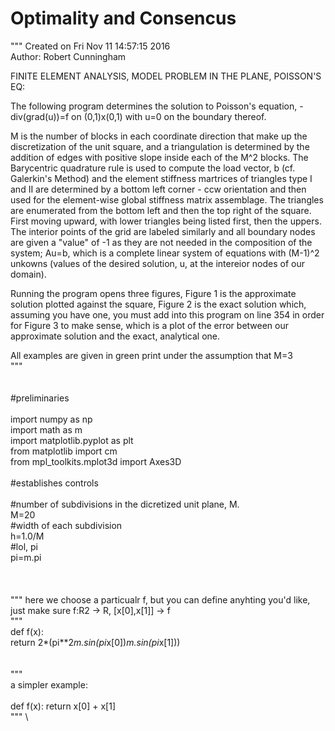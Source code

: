 # Optimality and Consencus


"""
Created on Fri Nov 11 14:57:15 2016\
Author: Robert Cunningham



FINITE ELEMENT ANALYSIS, MODEL PROBLEM IN THE PLANE, POISSON'S EQ:

The following program determines the solution to Poisson's equation, 
-div(grad(u))=f on (0,1)x(0,1) with u=0 on the boundary thereof.
 
M is the number of blocks in each coordinate direction that make up the 
discretization of the unit square, and a triangulation is determined by the
addition of edges with positive slope inside each of the M^2 blocks.  The 
Barycentric quadrature rule is used to compute the load vector, b (cf. 
Galerkin's Method) and the element stiffness martrices of triangles type I and 
II are determined by a bottom left corner - ccw orientation and then used 
for the element-wise global stiffness matrix assemblage.  The triangles are 
enumerated from the bottom left and then the top right of the square. First
moving upward, with lower triangles being listed first, then the uppers.
The interior points of the grid are labeled similarly and all boundary nodes 
are given a "value" of -1 as they are not needed in the composition of the 
system; Au=b, which is a complete linear system of equations with (M-1)^2 
unkowns (values of the desired solution, u, at the intereior nodes of our 
domain). 

Running the program opens three figures, Figure 1 is the approximate
solution plotted against the square, Figure 2 is the exact solution which, 
assuming you have one, you must add into this program on line 354 in order for 
Figure 3 to make sense, which is a plot of the error between our approximate 
solution and the exact, analytical one.

All examples are given in green print under the assumption that M=3\
"""
\
\
\
#preliminaries\
\
import numpy as np\
import math as m \
import matplotlib.pyplot as plt\
from matplotlib import cm\
from mpl_toolkits.mplot3d import Axes3D\
\
#establishes controls\
\
#number of subdivisions in the dicretized unit plane, M.\
M=20\
#width of each subdivision\
h=1.0/M\
#lol, pi\
pi=m.pi\
\
\
\
"""
here we choose a particualr f, but you can define anyhting you'd like, \
just make sure f:R2 -> R, [x[0],x[1]] -> f\
"""
\
def f(x):\
    return 2*(pi**2*m.sin(pi*x[0])*m.sin(pi*x[1]))  
 \
 \
 """\
 a simpler example:\
 \
 def f(x): return x[0] + x[1]\
 """
\
